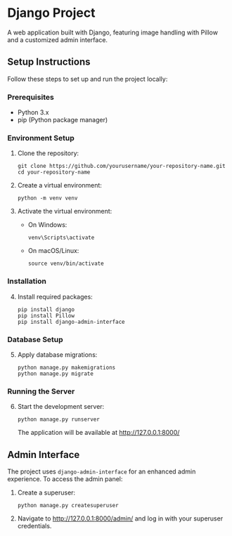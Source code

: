 # Django Project

A web application built with Django, featuring image handling with Pillow and a customized admin interface.

## Setup Instructions

Follow these steps to set up and run the project locally:

### Prerequisites

- Python 3.x
- pip (Python package manager)

### Environment Setup

1. Clone the repository:
   ```
   git clone https://github.com/yourusername/your-repository-name.git
   cd your-repository-name
   ```

2. Create a virtual environment:
   ```
   python -m venv venv
   ```

3. Activate the virtual environment:
   - On Windows:
     ```
     venv\Scripts\activate
     ```
   - On macOS/Linux:
     ```
     source venv/bin/activate
     ```

### Installation

4. Install required packages:
   ```
   pip install django
   pip install Pillow
   pip install django-admin-interface
   ```

### Database Setup

5. Apply database migrations:
   ```
   python manage.py makemigrations
   python manage.py migrate
   ```

### Running the Server

6. Start the development server:
   ```
   python manage.py runserver
   ```
   The application will be available at http://127.0.0.1:8000/

## Admin Interface

The project uses `django-admin-interface` for an enhanced admin experience. To access the admin panel:

1. Create a superuser:
   ```
   python manage.py createsuperuser
   ```

2. Navigate to http://127.0.0.1:8000/admin/ and log in with your superuser credentials.
